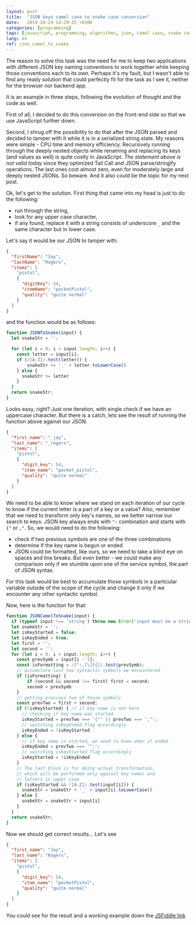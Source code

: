 ```yaml
---
layout: post
title:  "JSON keys camel case to snake case conversion"
date:   2019-10-24 14:29:35 +0300
categories: [programming]
tags: [javascript, programming, algorithms, json, camel case, snake case, parsing]
lang: en
ref: json_camel_to_snake
---
```


The reason to solve this task was the need for me to keep two applications with different JSON 
key naming conventions to work together while keeping those conventions each to its own. 
Perhaps it's my fault, but I wasn't able to find any ready solution that could perfectly fit for 
the task as I see it, neither for the browser nor backend app. 

It is an example in three steps, following the evolution of thought and the code as well.

First of all, I decided to do this conversion on the front-end side so that we use JavaScript further down.

Second, I shrug off the possibility to do that after the JSON parsed and decided to tamper with it 
while it is in a serialized string state. My reasons were simple - CPU time and memory efficiency. 
Recursively running through the deeply nested objects while renaming and replacing its keys 
(and values as well) is quite costly in JavaScript. *The statement above is not valid today* since
they optimized Tail Call and JSON parse/stringify operations. The last ones cost almost zero, even for moderately large and deeply nested JSONs. So beware. And it also could be the topic for
my next post.

Ok, let's get to the solution. First thing that came into my head is just to do the following:
- run through the string,
- look for any upper case character,
- if any found, replace it with a string consists of underscore `_` and the same character but in lower case.

Let's say it would be our JSON to tamper with:
```json
{
  "firstName": "Jay",
  "lastName": "Rogers",
  "items": [
    "pistol",
    {
      "digitKey": 54,
      "itemName": "pocketPistol",
      "quality": "quite normal"
    }
  ]
}
```
and the function would be as follows:
```javascript
function JSONToSnake(input) {
  let snakeStr = '';

  for (let i = 0; i < input.length; i++) {
  	const letter = input[i];
	if (/[A-Z]/.test(letter)) {
    	snakeStr += '_' + letter.toLowerCase()
    } else {
      snakeStr += letter
    }
  }
  return snakeStr;
}
```

Looks easy, right? Just one iteration, with single check if we have an uppercase character.
But there is a catch, lets see the result of running the function above against our JSON.

```json
{
  "first_name": "_jay",
  "last_name": "_rogers",
  "items": [
    "pistol",
    {
      "digit_key": 54,
      "item_name": "pocket_pistol",
      "quality": "quite normal"
    }
  ]
}
```

We need to be able to know where we stand on each iteration of our cycle to know if the current letter is a part of a key or a value?
Also, remember that we need to transform only key's names, so we better narrow our search to keys. 
JSON key always ends with `":` combination and starts with `{"` or `,"`. So, we would need to do the following: 
- check if two previous symbols are one of the three combinations
- determine if the key name is begun or ended
- JSON could be formatted, like ours, so we need to take a blind eye on spaces and line breaks. But even better - we could make any comparison only if we stumble upon one of the 
service symbol, the part of JSON syntax.

For this task would be best to accumulate those symbols in a particular variable outside of the scope of the cycle and change it only if we encounter any other syntactic symbol.

Now, here is the function for that:

```javascript
function JSONCamelToSnake(input) {
  if (typeof input !== 'string') throw new Error('input must be a string');
  let snakeStr = '';
  let isKeyStarted = false;
  let isKeyEnded = true;
  let first = '';
  let second = '';
  for (let i = 0; i < input.length; i++) {
  	const prevSymb = input[i - 1];
    const isFormatting = /[":,[\]}{]/.test(prevSymb);
    // accumulate last two syntactic symbols we encountered
    if (isFormatting) {
    	if (second && second !== first) first = second;
    	second = prevSymb
    }
    // getting previous two of those symbols
    const prevTwo = first + second;
    if (!isKeyStarted) { // if key name is not here
      // checking if key name was started
      isKeyStarted = prevTwo === '{"' || prevTwo === ',"';
      // switching isKeyEnded flag accordingly
      isKeyEnded = !isKeyStarted
    } else {
      // if key name is started, we need to know when it ended
      isKeyEnded = prevTwo === '":';
      // switching isKeyStarted flag accordingly
      isKeyStarted = !isKeyEnded
    }
    // The last block is for doing actual transformation,
    // which will be performed only against key names and
    // letters in upper case
    if (isKeyStarted && /[A-Z]/.test(input[i])) {
      snakeStr = snakeStr + '_' + input[i].toLowerCase()
    } else {
      snakeStr = snakeStr + input[i]
    }
  }
  return snakeStr;
}
```

Now we should get correct results... Let's see

```json
{
  "first_name": "Jay",
  "last_name": "Rogers",
  "items": [
    "pistol",
    {
      "digit_key": 54,
      "item_name": "pocketPistol",
      "quality": "quite normal"
    }
  ]
}
```

You could see for the result and a working example down the [JSFiddle link](https://jsfiddle.net/horlet/69eLvb5r/)

